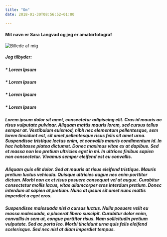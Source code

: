 ```yaml
---
title: "Om"
date: 2018-01-30T08:56:52+01:00

---
```


#### Mit navn er Sara Langvad og jeg er amatørfotograf

![Billede af mig](../saraprofil.jpg)

##### Jeg tilbyder:

##### * Lorem Ipsum
##### * Lorem Ipsum
##### * Lorem Ipsum
##### * Lorem Ipsum

##### Lorem ipsum dolor sit amet, consectetur adipiscing elit. Cras id mauris ac risus vulputate pulvinar. Aliquam mattis mauris lorem, sed cursus tellus semper at. Vestibulum euismod, nibh nec elementum pellentesque, sem lorem tincidunt est, sit amet pellentesque risus felis sit amet urna. Suspendisse tristique lectus enim, et convallis mauris condimentum id. In hac habitasse platea dictumst. Donec maximus vitae ex at dapibus. Sed et massa non leo pretium ultricies eget in mi. In ultrices finibus sapien non consectetur. Vivamus semper eleifend est eu convallis.

##### Aliquam quis elit dolor. Sed at mauris at risus eleifend tristique. Mauris pretium luctus vehicula. Quisque ultricies augue nec enim porttitor dictum. Morbi non ex et risus posuere consequat vel at augue. Curabitur consectetur mollis lacus, vitae ullamcorper eros interdum pretium. Donec interdum ut sapien at pretium. Nunc at ipsum sit amet nunc mattis imperdiet a eget eros.

##### Suspendisse malesuada nisl a cursus luctus. Nulla posuere velit eu massa malesuada, a placerat libero suscipit. Curabitur dolor enim, convallis in sem ut, congue porttitor risus. Nam sollicitudin pretium vulputate. Sed ac porta leo. Morbi tincidunt urna quis felis eleifend scelerisque. Sed nec nisl at diam imperdiet tempus.



